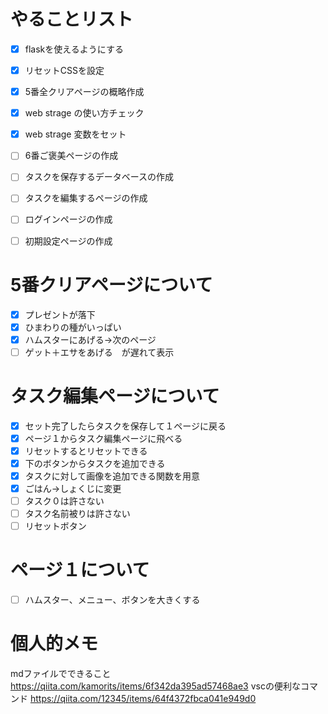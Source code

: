 # やることリスト
- [x] flaskを使えるようにする
- [x] リセットCSSを設定
- [x] 5番全クリアページの概略作成
- [x] web strage の使い方チェック
- [x] web strage 変数をセット
- [ ] 6番ご褒美ページの作成



- [ ] タスクを保存するデータベースの作成
- [ ] タスクを編集するページの作成
- [ ] ログインページの作成
- [ ] 初期設定ページの作成

# 5番クリアページについて
- [x] プレゼントが落下
- [x] ひまわりの種がいっぱい
- [x] ハムスターにあげる→次のページ
- [ ] ゲット＋エサをあげる　が遅れて表示

# タスク編集ページについて
- [x] セット完了したらタスクを保存して１ページに戻る
- [x] ページ１からタスク編集ページに飛べる
- [x] リセットするとリセットできる
- [x] 下のボタンからタスクを追加できる
- [x] タスクに対して画像を追加できる関数を用意
- [x] ごはん→しょくじに変更
- [ ] タスク０は許さない
- [ ] タスク名前被りは許さない
- [ ] リセットボタン

# ページ１について
- [ ] ハムスター、メニュー、ボタンを大きくする


# 個人的メモ
mdファイルでできること
https://qiita.com/kamorits/items/6f342da395ad57468ae3
vscの便利なコマンド
https://qiita.com/12345/items/64f4372fbca041e949d0